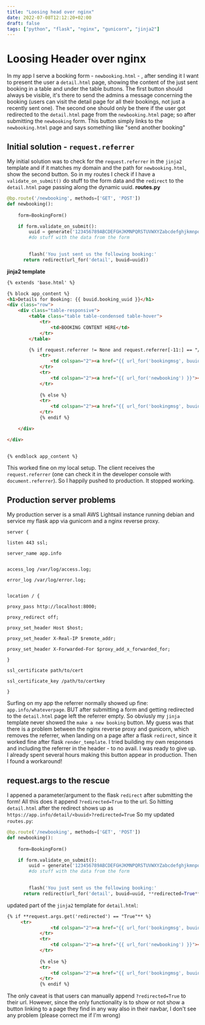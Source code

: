 ```yaml
---
title: "Loosing head over nginx"
date: 2022-07-08T12:12:20+02:00
draft: false
tags: ["python", "flask", "nginx", "gunicorn", "jinja2"]
---
```

# Loosing Header over nginx

In my app I serve a booking form - `newbooking.html` - , after sending it I want to present the user a `detail.html` page, showing the content of the just sent booking in a table and under the table buttons. The first button should always be visible, it's 
there to send the admins a message concerning the booking (users can visit the detail page for all their bookings, not just a recently sent one). The second one should only be there if the user got redirected to the `detail.html` 
page from the `newbooking.html` page; so after submitting the `newbooking` form. This button simply links to the `newbooking.html` page and says something like "send another booking"

## Initial solution - `request.referrer`
My initial solution was to check for the `request.referrer` in the `jinja2` template and if it matches my domain and the path for `newbooking.html`, show the second button.
So in my routes I check if I have a `validate_on_submit()` do stuff to the form data and the `redirect` to the `detail.html` page passing along the dynamic uuid.
**routes.py**
```python
@bp.route('/newbooking', methods=['GET', 'POST'])
def newbooking():
    
    form=BookingForm()

    if form.validate_on_submit():
        uuid = generate('123456789ABCDEFGHJKMNPQRSTUVWXYZabcdefghjkmnpqrstuvwxyz', 8)
        #do stuff with the data from the form

        
        flash('You just sent us the following booking:'
      return redirect(url_for('detail', buuid=uuid))
```

**jinja2 template**
```html
{% extends 'base.html' %}

{% block app_content %}
<h1>Details for Booking: {{ buuid.booking_uuid }}</h1>
<div class="row">
    <div class="table-responsive">
        <table class="table table-condensed table-hover">          
            <tr>
                <td>BOOKING CONTENT HERE</td>
            </tr>   
        </table>

        {% if request.referrer != None and request.referrer[-11:] == "/newbooking" %}
            <tr>
                <td colspan="2"><a href="{{ url_for('bookingmsg', buuid=buuid.booking_uuid) }}"><button type="button" class="btn btn-warning" style="width:100%; margin-bottom: 15px;">send us a message for this booking</button></a></td>
            </tr>
            <tr>
                <td colspan="2"><a href="{{ url_for('newbooking') }}"><button type="button" class="btn btn-success" style="width:100%">make a new booking</button></a></td>
            </tr>
            
            {% else %}
            <tr>
                <td colspan="2"><a href="{{ url_for('bookingmsg', buuid=buuid.booking_uuid) }}"><button type="button" class="btn btn-warning " style="width:100%; margin-bottom: 15px;">send us a message for this booking</button></a></td>
            </tr>
            {% endif %}

    </div>

</div>

    
{% endblock app_content %}
```

This worked fine on my local setup. The client receives the `request.referrer` (one can check it in the developer console with `document.referrer`).
So I happily pushed to production.
It stopped working.

## Production server problems
My production server is a small AWS Lightsail instance running debian and service my flask app via gunicorn and a nginx reverse proxy.
```nginx
server {

listen 443 ssl;

server_name app.info


access_log /var/log/access.log;

error_log /var/log/error.log;


location / {

proxy_pass http://localhost:8000;

proxy_redirect off;

proxy_set_header Host $host;

proxy_set_header X-Real-IP $remote_addr;

proxy_set_header X-Forwarded-For $proxy_add_x_forwarded_for;

}

ssl_certificate path/to/cert

ssl_certificate_key /path/to/certkey

}
```
Surfing on my app the referrer normally showed up fine: `app.info/whateverpage`.
BUT after submitting a form and getting redirected to the `detail.html` page left the referrer empty. So obviusly my `jinja` template never showed the `make a new booking` button.
My guess was that there is a problem between the nginx reverse proxy and gunicorn, which removes the referrer, when landing on a page after a flask `redirect`, since it worked fine after flask `render_template`.
I tried building my own responses and including the referrer in the header - to no avail.
I was ready to give up. I already spent several hours making this button appear in production.
Then I found a workaround!

## request.args to the rescue
I appened a parameter/argument to the flask `redirect` after submitting the form!
All this does it append `?redirected=True` to the url. So hitting `detail.html` after the redirect shows up as `https://app.info/detail/<buuid>?redirected=True`
So my updated `routes.py`:
```python
@bp.route('/newbooking', methods=['GET', 'POST'])
def newbooking():
    
    form=BookingForm()

    if form.validate_on_submit():
        uuid = generate('123456789ABCDEFGHJKMNPQRSTUVWXYZabcdefghjkmnpqrstuvwxyz', 8)
        #do stuff with the data from the form

        
        flash('You just sent us the following booking:'
      return redirect(url_for('detail', buuid=uuid, **redirected=True**)) #added parameter here!
```

updated part of the `jinja2` template for `detail.html`:
```html
{% if **request.args.get('redirected') == "True"** %} 
     <tr>
                <td colspan="2"><a href="{{ url_for('bookingmsg', buuid=buuid.booking_uuid) }}"><button type="button" class="btn btn-warning" style="width:100%; margin-bottom: 15px;">send us a message for this booking</button></a></td>
            </tr>
            <tr>
                <td colspan="2"><a href="{{ url_for('newbooking') }}"><button type="button" class="btn btn-success" style="width:100%">make a new booking</button></a></td>
            </tr>
            
            {% else %}
            <tr>
                <td colspan="2"><a href="{{ url_for('bookingmsg', buuid=buuid.booking_uuid) }}"><button type="button" class="btn btn-warning " style="width:100%; margin-bottom: 15px;">send us a message for this booking</button></a></td>
            </tr>
            {% endif %}       
```

The only caveat is that users can manually append `?redirected=True` to their url. However, since the only functionality is to show or not show a button linking to a page they find in any way also in their navbar, I don't see any problem (please correct me if I'm wrong)
